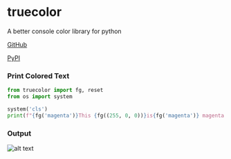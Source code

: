 # truecolor

A better console color library for python

[GitHub](https://github.com/chanchan69/truecolor/)

[PyPI](https://pypi.org/project/truecolor.py/)

### Print Colored Text
```py
from truecolor import fg, reset
from os import system

system('cls')
print(f"{fg('magenta')}This {fg((255, 0, 0))}is{fg('magenta')} magenta text!{fg('#ff8243')} This is the exact hex color #ff8243 :){reset}")
```

### Output
![alt text](https://media.discordapp.net/attachments/892129513213952010/892608621366632448/unknown.png)
